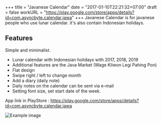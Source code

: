 +++
title = "Javanese Calendar"
date = "2017-01-10T22:21:32+07:00"
draft = false
workURL = "https://play.google.com/store/apps/details?id=com.asyncbyte.calendar.jawa"
+++
Javanese Calendar is for javanese people who use lunar calendar. it's also contain Indonesian holidays.

## Features

Simple and minimalist.

- Lunar calendar with Indonesian holidays with 2017, 2018, 2019
- Additional features are the Java Market (Wage Kliwon Legi Pahing Pon)
- Flat design
- Swipe right / left to change month
- Add a diary (daily note)
- Daily notes on the calendar can be sent via e-mail
- Setting font size, set start date of the week.

App link in PlayStore : https://play.google.com/store/apps/details?id=com.asyncbyte.calendar.jawa


![Example image](/images/default.jpg)
